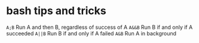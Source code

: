 # bash tips and tricks

`A;B` Run A and then B, regardless of success of A
`A&&B` Run B if and only if A succeeded
`A||B` Run B if and only if A failed
`A&B` Run A in background
